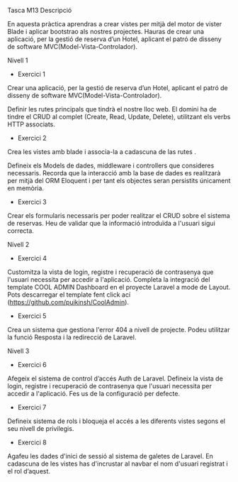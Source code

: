 Tasca M13
Descripció

En aquesta pràctica aprendras a crear vistes per mitjà del motor de vister Blade i aplicar bootstrao als nostres projectes. Hauras de crear una aplicació, per la gestió de reserva d’un Hotel, aplicant el patró de disseny de software MVC(Model-Vista-Controlador). 

Nivell 1
- Exercici 1

Crear una aplicació, per la gestió de reserva d’un Hotel, aplicant el patró de disseny de software MVC(Model-Vista-Controlador). 

Definir les rutes principals que tindrà el nostre lloc web. El domini ha de tindre el CRUD al complet (Create, Read, Update, Delete), utilitzant els verbs HTTP associats.

- Exercici 2

Crea les vistes amb blade i associa-la a cadascuna de las rutes .

Defineix els Models de dades, middleware i controllers que consideres necessaris. Recorda que la interacció amb la base de dades es realitzarà per mitjà del ORM Eloquent i per tant els objectes seran persistits únicament en memòria.

- Exercici 3

Crear els formularis necessaris per poder realitzar el CRUD sobre el sistema de reservas. Heu de validar que la informació introduïda a l'usuari sigui correcta.


Nivell 2
- Exercici 4

Customitza la vista de login, registre i recuperació de contrasenya que l'usuari necessita per accedir a l'aplicació. Completa la integració del template COOL ADMIN Dashboard en el proyecte Laravel a mode de Layout. Pots descarregar el template fent click ací (https://github.com/puikinsh/CoolAdmin).

- Exercici 5

Crea un sistema que gestiona l'error 404 a nivell de projecte. Podeu utilitzar la funció Resposta i la redirecció de Laravel.


Nivell 3
- Exercici 6

Afegeix el sistema de control d’accés Auth de Laravel. Defineix la vista de login, registre i recuperació de contrasenya que l'usuari necessita per accedir a l'aplicació. Fes us de la configuració per defecte.

- Exercici 7

 Defineix sistema de rols i bloqueja el accés a les diferents vistes segons el seu nivell de privilegis.

- Exercici 8

 Agafeu les dades d'inici de sessió al sistema de galetes de Laravel. En cadascuna de les vistes has d'incrustar al navbar el nom d'usuari registrat i el rol d’aquest.


